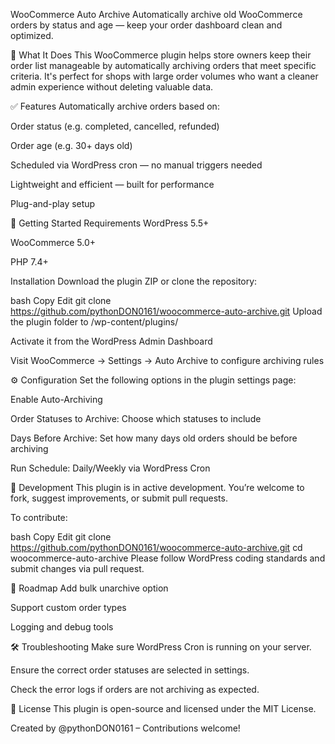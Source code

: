 WooCommerce Auto Archive
Automatically archive old WooCommerce orders by status and age — keep your order dashboard clean and optimized.

🔧 What It Does
This WooCommerce plugin helps store owners keep their order list manageable by automatically archiving orders that meet specific criteria. It's perfect for shops with large order volumes who want a cleaner admin experience without deleting valuable data.

✅ Features
Automatically archive orders based on:

Order status (e.g. completed, cancelled, refunded)

Order age (e.g. 30+ days old)

Scheduled via WordPress cron — no manual triggers needed

Lightweight and efficient — built for performance

Plug-and-play setup

🚀 Getting Started
Requirements
WordPress 5.5+

WooCommerce 5.0+

PHP 7.4+

Installation
Download the plugin ZIP or clone the repository:

bash
Copy
Edit
git clone https://github.com/pythonDON0161/woocommerce-auto-archive.git
Upload the plugin folder to /wp-content/plugins/

Activate it from the WordPress Admin Dashboard

Visit WooCommerce → Settings → Auto Archive to configure archiving rules

⚙️ Configuration
Set the following options in the plugin settings page:

Enable Auto-Archiving

Order Statuses to Archive: Choose which statuses to include

Days Before Archive: Set how many days old orders should be before archiving

Run Schedule: Daily/Weekly via WordPress Cron

🧪 Development
This plugin is in active development. You’re welcome to fork, suggest improvements, or submit pull requests.

To contribute:

bash
Copy
Edit
git clone https://github.com/pythonDON0161/woocommerce-auto-archive.git
cd woocommerce-auto-archive
Please follow WordPress coding standards and submit changes via pull request.

📌 Roadmap
 Add bulk unarchive option

 Support custom order types

 Logging and debug tools

🛠 Troubleshooting
Make sure WordPress Cron is running on your server.

Ensure the correct order statuses are selected in settings.

Check the error logs if orders are not archiving as expected.

📄 License
This plugin is open-source and licensed under the MIT License.

Created by @pythonDON0161 – Contributions welcome!
